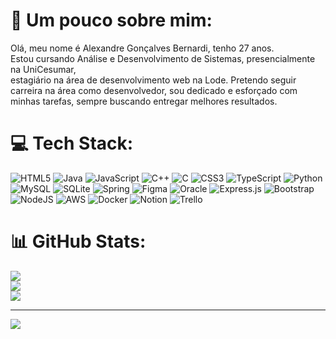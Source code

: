 # 💫 Um pouco sobre mim:
Olá, meu nome é Alexandre Gonçalves Bernardi, tenho 27 anos.<br>Estou cursando Análise e Desenvolvimento de Sistemas, presencialmente na UniCesumar,<br>estagiário na área de desenvolvimento web na Lode. Pretendo seguir carreira na área como desenvolvedor, sou dedicado e esforçado com minhas tarefas, sempre buscando entregar melhores resultados.


# 💻 Tech Stack:
![HTML5](https://img.shields.io/badge/html5-%23E34F26.svg?style=for-the-badge&logo=html5&logoColor=white) ![Java](https://img.shields.io/badge/java-%23ED8B00.svg?style=for-the-badge&logo=java&logoColor=white) ![JavaScript](https://img.shields.io/badge/javascript-%23323330.svg?style=for-the-badge&logo=javascript&logoColor=%23F7DF1E) ![C++](https://img.shields.io/badge/c++-%2300599C.svg?style=for-the-badge&logo=c%2B%2B&logoColor=white) ![C](https://img.shields.io/badge/c-%2300599C.svg?style=for-the-badge&logo=c&logoColor=white) ![CSS3](https://img.shields.io/badge/css3-%231572B6.svg?style=for-the-badge&logo=css3&logoColor=white) ![TypeScript](https://img.shields.io/badge/typescript-%23007ACC.svg?style=for-the-badge&logo=typescript&logoColor=white) ![Python](https://img.shields.io/badge/python-3670A0?style=for-the-badge&logo=python&logoColor=ffdd54) ![MySQL](https://img.shields.io/badge/mysql-%2300f.svg?style=for-the-badge&logo=mysql&logoColor=white) ![SQLite](https://img.shields.io/badge/sqlite-%2307405e.svg?style=for-the-badge&logo=sqlite&logoColor=white) ![Spring](https://img.shields.io/badge/spring-%236DB33F.svg?style=for-the-badge&logo=spring&logoColor=white) 	![Figma](https://img.shields.io/badge/figma-%23F24E1E.svg?style=for-the-badge&logo=figma&logoColor=white) ![Oracle](https://img.shields.io/badge/Oracle-F80000?style=for-the-badge&logo=oracle&logoColor=white) ![Express.js](https://img.shields.io/badge/express.js-%23404d59.svg?style=for-the-badge&logo=express&logoColor=%2361DAFB) ![Bootstrap](https://img.shields.io/badge/bootstrap-%23563D7C.svg?style=for-the-badge&logo=bootstrap&logoColor=white) ![NodeJS](https://img.shields.io/badge/node.js-6DA55F?style=for-the-badge&logo=node.js&logoColor=white) ![AWS](https://img.shields.io/badge/AWS-%23FF9900.svg?style=for-the-badge&logo=amazon-aws&logoColor=white) ![Docker](https://img.shields.io/badge/docker-%230db7ed.svg?style=for-the-badge&logo=docker&logoColor=white) ![Notion](https://img.shields.io/badge/Notion-%23000000.svg?style=for-the-badge&logo=notion&logoColor=white) ![Trello](https://img.shields.io/badge/Trello-%23026AA7.svg?style=for-the-badge&logo=Trello&logoColor=white)
# 📊 GitHub Stats:
![](https://github-readme-stats.vercel.app/api?username=AleAk1ra&theme=city_light&hide_border=false&include_all_commits=true&count_private=true)<br/>
![](https://github-readme-streak-stats.herokuapp.com/?user=AleAk1ra&theme=city_light&hide_border=false)<br/>
![](https://github-readme-stats.vercel.app/api/top-langs/?username=AleAk1ra&theme=city_light&hide_border=false&include_all_commits=true&count_private=true&layout=compact)

---
[![](https://visitcount.itsvg.in/api?id=AleAk1ra&icon=2&color=8)](https://visitcount.itsvg.in)

<!-- Proudly created with GPRM ( https://gprm.itsvg.in ) -->
